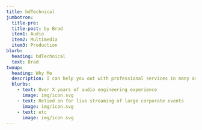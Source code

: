 ```yaml
---
title: bdTechnical
jumbotron:
  title-pre:
  title-post: by Brad
  item1: Audio
  item2: Multimedia
  item3: Production
blurb:
  heading: bdTechnical
  text: Brad
twoup:
  heading: Why Me
  description: I can help you out with professional services in many areas
  blurbs:
    - text: Over X years of audio engineering experience
      image: img/icon.svg
    - text: Relied on for live streaming of large corporate events
      image: img/icon.svg
    - text: etc
      image: img/icon.svg
---
```


